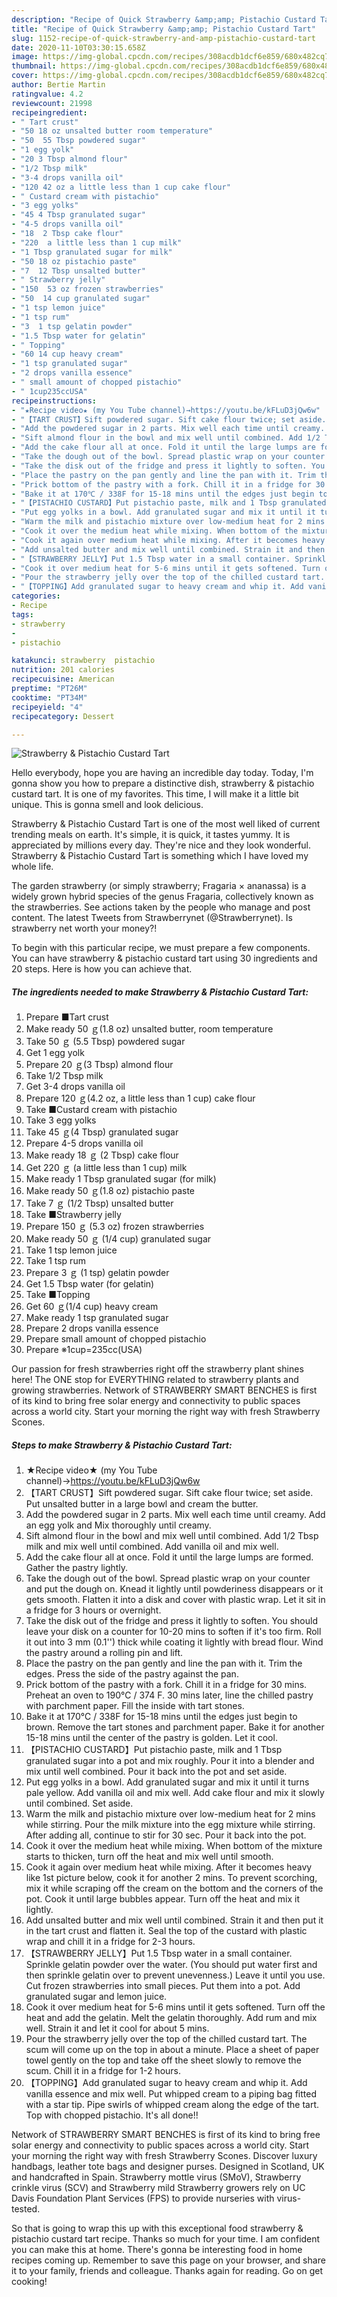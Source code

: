```yaml
---
description: "Recipe of Quick Strawberry &amp;amp; Pistachio Custard Tart"
title: "Recipe of Quick Strawberry &amp;amp; Pistachio Custard Tart"
slug: 1152-recipe-of-quick-strawberry-and-amp-pistachio-custard-tart
date: 2020-11-10T03:30:15.658Z
image: https://img-global.cpcdn.com/recipes/308acdb1dcf6e859/680x482cq70/strawberry-pistachio-custard-tart-recipe-main-photo.jpg
thumbnail: https://img-global.cpcdn.com/recipes/308acdb1dcf6e859/680x482cq70/strawberry-pistachio-custard-tart-recipe-main-photo.jpg
cover: https://img-global.cpcdn.com/recipes/308acdb1dcf6e859/680x482cq70/strawberry-pistachio-custard-tart-recipe-main-photo.jpg
author: Bertie Martin
ratingvalue: 4.2
reviewcount: 21998
recipeingredient:
- " Tart crust"
- "50 18 oz unsalted butter room temperature"
- "50  55 Tbsp powdered sugar"
- "1 egg yolk"
- "20 3 Tbsp almond flour"
- "1/2 Tbsp milk"
- "3-4 drops vanilla oil"
- "120 42 oz a little less than 1 cup cake flour"
- " Custard cream with pistachio"
- "3 egg yolks"
- "45 4 Tbsp granulated sugar"
- "4-5 drops vanilla oil"
- "18  2 Tbsp cake flour"
- "220  a little less than 1 cup milk"
- "1 Tbsp granulated sugar for milk"
- "50 18 oz pistachio paste"
- "7  12 Tbsp unsalted butter"
- " Strawberry jelly"
- "150  53 oz frozen strawberries"
- "50  14 cup granulated sugar"
- "1 tsp lemon juice"
- "1 tsp rum"
- "3  1 tsp gelatin powder"
- "1.5 Tbsp water for gelatin"
- " Topping"
- "60 14 cup heavy cream"
- "1 tsp granulated sugar"
- "2 drops vanilla essence"
- " small amount of chopped pistachio"
- " 1cup235ccUSA"
recipeinstructions:
- "★Recipe video★ (my You Tube channel)→https://youtu.be/kFLuD3jQw6w"
- "【TART CRUST】Sift powdered sugar. Sift cake flour twice; set aside. Put unsalted butter in a large bowl and cream the butter."
- "Add the powdered sugar in 2 parts. Mix well each time until creamy. Add an egg yolk and Mix thoroughly until creamy."
- "Sift almond flour in the bowl and mix well until combined. Add 1/2 Tbsp milk and mix well until combined. Add vanilla oil and mix well."
- "Add the cake flour all at once. Fold it until the large lumps are formed. Gather the pastry lightly."
- "Take the dough out of the bowl. Spread plastic wrap on your counter and put the dough on. Knead it lightly until powderiness disappears or it gets smooth. Flatten it into a disk and cover with plastic wrap. Let it sit in a fridge for 3 hours or overnight."
- "Take the disk out of the fridge and press it lightly to soften. You should leave your disk on a counter for 10-20 mins to soften if it&#39;s too firm. Roll it out into 3 mm (0.1&#39;&#39;) thick while coating it lightly with bread flour. Wind the pastry around a rolling pin and lift."
- "Place the pastry on the pan gently and line the pan with it. Trim the edges. Press the side of the pastry against the pan."
- "Prick bottom of the pastry with a fork. Chill it in a fridge for 30 mins. Preheat an oven to 190℃ / 374 F. 30 mins later, line the chilled pastry with parchment paper. Fill the inside with tart stones."
- "Bake it at 170℃ / 338F for 15-18 mins until the edges just begin to brown. Remove the tart stones and parchment paper. Bake it for another 15-18 mins until the center of the pastry is golden. Let it cool."
- "【PISTACHIO CUSTARD】Put pistachio paste, milk and 1 Tbsp granulated sugar into a pot and mix roughly. Pour it into a blender and mix until well combined. Pour it back into the pot and set aside."
- "Put egg yolks in a bowl. Add granulated sugar and mix it until it turns pale yellow. Add vanilla oil and mix well. Add cake flour and mix it slowly until combined. Set aside."
- "Warm the milk and pistachio mixture over low-medium heat for 2 mins while stirring. Pour the milk mixture into the egg mixture while stirring. After adding all, continue to stir for 30 sec. Pour it back into the pot."
- "Cook it over the medium heat while mixing. When bottom of the mixture starts to thicken, turn off the heat and mix well until smooth."
- "Cook it again over medium heat while mixing. After it becomes heavy like 1st picture below, cook it for another 2 mins. To prevent scorching, mix it while scraping off the cream on the bottom and the corners of the pot. Cook it until large bubbles appear. Turn off the heat and mix it lightly."
- "Add unsalted butter and mix well until combined. Strain it and then put it in the tart crust and flatten it. Seal the top of the custard with plastic wrap and chill it in a fridge for 2-3 hours."
- "【STRAWBERRY JELLY】Put 1.5 Tbsp water in a small container. Sprinkle gelatin powder over the water. (You should put water first and then sprinkle gelatin over to prevent unevenness.) Leave it until you use. Cut frozen strawberries into small pieces. Put them into a pot. Add granulated sugar and lemon juice."
- "Cook it over medium heat for 5-6 mins until it gets softened. Turn off the heat and add the gelatin. Melt the gelatin thoroughly. Add rum and mix well. Strain it and let it cool for about 5 mins."
- "Pour the strawberry jelly over the top of the chilled custard tart. The scum will come up on the top in about a minute. Place a sheet of paper towel gently on the top and take off the sheet slowly to remove the scum. Chill it in a fridge for 1-2 hours."
- "【TOPPING】Add granulated sugar to heavy cream and whip it. Add vanilla essence and mix well. Put whipped cream to a piping bag fitted with a star tip. Pipe swirls of whipped cream along the edge of the tart. Top with chopped pistachio. It&#39;s all done!!"
categories:
- Recipe
tags:
- strawberry
- 
- pistachio

katakunci: strawberry  pistachio 
nutrition: 201 calories
recipecuisine: American
preptime: "PT26M"
cooktime: "PT34M"
recipeyield: "4"
recipecategory: Dessert

---
```



![Strawberry &amp; Pistachio Custard Tart](https://img-global.cpcdn.com/recipes/308acdb1dcf6e859/680x482cq70/strawberry-pistachio-custard-tart-recipe-main-photo.jpg)

Hello everybody, hope you are having an incredible day today. Today, I'm gonna show you how to prepare a distinctive dish, strawberry &amp; pistachio custard tart. It is one of my favorites. This time, I will make it a little bit unique. This is gonna smell and look delicious.

Strawberry &amp; Pistachio Custard Tart is one of the most well liked of current trending meals on earth. It's simple, it is quick, it tastes yummy. It is appreciated by millions every day. They're nice and they look wonderful. Strawberry &amp; Pistachio Custard Tart is something which I have loved my whole life.

The garden strawberry (or simply strawberry; Fragaria × ananassa) is a widely grown hybrid species of the genus Fragaria, collectively known as the strawberries. See actions taken by the people who manage and post content. The latest Tweets from Strawberrynet (@Strawberrynet). Is strawberry net worth your money?!


To begin with this particular recipe, we must prepare a few components. You can have strawberry &amp; pistachio custard tart using 30 ingredients and 20 steps. Here is how you can achieve that.

<!--inarticleads1-->

##### The ingredients needed to make Strawberry &amp; Pistachio Custard Tart:

1. Prepare  ■Tart crust
1. Make ready 50 ｇ(1.8 oz) unsalted butter, room temperature
1. Take 50 ｇ (5.5 Tbsp) powdered sugar
1. Get 1 egg yolk
1. Prepare 20 ｇ(3 Tbsp) almond flour
1. Take 1/2 Tbsp milk
1. Get 3-4 drops vanilla oil
1. Prepare 120 ｇ(4.2 oz, a little less than 1 cup) cake flour
1. Take  ■Custard cream with pistachio
1. Take 3 egg yolks
1. Take 45 ｇ(4 Tbsp) granulated sugar
1. Prepare 4-5 drops vanilla oil
1. Make ready 18 ｇ (2 Tbsp) cake flour
1. Get 220 ｇ (a little less than 1 cup) milk
1. Make ready 1 Tbsp granulated sugar (for milk)
1. Make ready 50 ｇ(1.8 oz) pistachio paste
1. Take 7 ｇ (1/2 Tbsp) unsalted butter
1. Take  ■Strawberry jelly
1. Prepare 150 ｇ (5.3 oz) frozen strawberries
1. Make ready 50 ｇ (1/4 cup) granulated sugar
1. Take 1 tsp lemon juice
1. Take 1 tsp rum
1. Prepare 3 ｇ (1 tsp) gelatin powder
1. Get 1.5 Tbsp water (for gelatin)
1. Take  ■Topping
1. Get 60 ｇ(1/4 cup) heavy cream
1. Make ready 1 tsp granulated sugar
1. Prepare 2 drops vanilla essence
1. Prepare  small amount of chopped pistachio
1. Prepare  ※1cup=235cc(USA)


Our passion for fresh strawberries right off the strawberry plant shines here! The ONE stop for EVERYTHING related to strawberry plants and growing strawberries. Network of STRAWBERRY SMART BENCHES is first of its kind to bring free solar energy and connectivity to public spaces across a world city. Start your morning the right way with fresh Strawberry Scones. 

<!--inarticleads2-->

##### Steps to make Strawberry &amp; Pistachio Custard Tart:

1. ★Recipe video★ (my You Tube channel)→https://youtu.be/kFLuD3jQw6w
1. 【TART CRUST】Sift powdered sugar. Sift cake flour twice; set aside. Put unsalted butter in a large bowl and cream the butter.
1. Add the powdered sugar in 2 parts. Mix well each time until creamy. Add an egg yolk and Mix thoroughly until creamy.
1. Sift almond flour in the bowl and mix well until combined. Add 1/2 Tbsp milk and mix well until combined. Add vanilla oil and mix well.
1. Add the cake flour all at once. Fold it until the large lumps are formed. Gather the pastry lightly.
1. Take the dough out of the bowl. Spread plastic wrap on your counter and put the dough on. Knead it lightly until powderiness disappears or it gets smooth. Flatten it into a disk and cover with plastic wrap. Let it sit in a fridge for 3 hours or overnight.
1. Take the disk out of the fridge and press it lightly to soften. You should leave your disk on a counter for 10-20 mins to soften if it&#39;s too firm. Roll it out into 3 mm (0.1&#39;&#39;) thick while coating it lightly with bread flour. Wind the pastry around a rolling pin and lift.
1. Place the pastry on the pan gently and line the pan with it. Trim the edges. Press the side of the pastry against the pan.
1. Prick bottom of the pastry with a fork. Chill it in a fridge for 30 mins. Preheat an oven to 190℃ / 374 F. 30 mins later, line the chilled pastry with parchment paper. Fill the inside with tart stones.
1. Bake it at 170℃ / 338F for 15-18 mins until the edges just begin to brown. Remove the tart stones and parchment paper. Bake it for another 15-18 mins until the center of the pastry is golden. Let it cool.
1. 【PISTACHIO CUSTARD】Put pistachio paste, milk and 1 Tbsp granulated sugar into a pot and mix roughly. Pour it into a blender and mix until well combined. Pour it back into the pot and set aside.
1. Put egg yolks in a bowl. Add granulated sugar and mix it until it turns pale yellow. Add vanilla oil and mix well. Add cake flour and mix it slowly until combined. Set aside.
1. Warm the milk and pistachio mixture over low-medium heat for 2 mins while stirring. Pour the milk mixture into the egg mixture while stirring. After adding all, continue to stir for 30 sec. Pour it back into the pot.
1. Cook it over the medium heat while mixing. When bottom of the mixture starts to thicken, turn off the heat and mix well until smooth.
1. Cook it again over medium heat while mixing. After it becomes heavy like 1st picture below, cook it for another 2 mins. To prevent scorching, mix it while scraping off the cream on the bottom and the corners of the pot. Cook it until large bubbles appear. Turn off the heat and mix it lightly.
1. Add unsalted butter and mix well until combined. Strain it and then put it in the tart crust and flatten it. Seal the top of the custard with plastic wrap and chill it in a fridge for 2-3 hours.
1. 【STRAWBERRY JELLY】Put 1.5 Tbsp water in a small container. Sprinkle gelatin powder over the water. (You should put water first and then sprinkle gelatin over to prevent unevenness.) Leave it until you use. Cut frozen strawberries into small pieces. Put them into a pot. Add granulated sugar and lemon juice.
1. Cook it over medium heat for 5-6 mins until it gets softened. Turn off the heat and add the gelatin. Melt the gelatin thoroughly. Add rum and mix well. Strain it and let it cool for about 5 mins.
1. Pour the strawberry jelly over the top of the chilled custard tart. The scum will come up on the top in about a minute. Place a sheet of paper towel gently on the top and take off the sheet slowly to remove the scum. Chill it in a fridge for 1-2 hours.
1. 【TOPPING】Add granulated sugar to heavy cream and whip it. Add vanilla essence and mix well. Put whipped cream to a piping bag fitted with a star tip. Pipe swirls of whipped cream along the edge of the tart. Top with chopped pistachio. It&#39;s all done!!


Network of STRAWBERRY SMART BENCHES is first of its kind to bring free solar energy and connectivity to public spaces across a world city. Start your morning the right way with fresh Strawberry Scones. Discover luxury handbags, leather tote bags and designer purses. Designed in Scotland, UK and handcrafted in Spain. Strawberry mottle virus (SMoV), Strawberry crinkle virus (SCV) and Strawberry mild Strawberry growers rely on UC Davis Foundation Plant Services (FPS) to provide nurseries with virus-tested. 

So that is going to wrap this up with this exceptional food strawberry &amp; pistachio custard tart recipe. Thanks so much for your time. I am confident you can make this at home. There's gonna be interesting food in home recipes coming up. Remember to save this page on your browser, and share it to your family, friends and colleague. Thanks again for reading. Go on get cooking!
